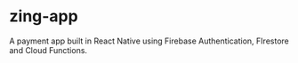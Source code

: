 # zing-app
A payment app built in React Native using Firebase Authentication, FIrestore and Cloud Functions.
